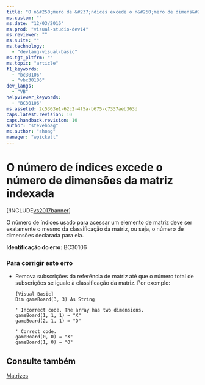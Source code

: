 ```yaml
---
title: "O n&#250;mero de &#237;ndices excede o n&#250;mero de dimens&#245;es da matriz indexada | Microsoft Docs"
ms.custom: ""
ms.date: "12/03/2016"
ms.prod: "visual-studio-dev14"
ms.reviewer: ""
ms.suite: ""
ms.technology: 
  - "devlang-visual-basic"
ms.tgt_pltfrm: ""
ms.topic: "article"
f1_keywords: 
  - "bc30106"
  - "vbc30106"
dev_langs: 
  - "VB"
helpviewer_keywords: 
  - "BC30106"
ms.assetid: 2c5363e1-62c2-4f5a-b675-c7337aeb363d
caps.latest.revision: 10
caps.handback.revision: 10
author: "stevehoag"
ms.author: "shoag"
manager: "wpickett"
---
```

# O n&#250;mero de &#237;ndices excede o n&#250;mero de dimens&#245;es da matriz indexada
[!INCLUDE[vs2017banner](../../../csharp/includes/vs2017banner.md)]

O número de índices usado para acessar um elemento de matriz deve ser exatamente o mesmo da classificação da matriz, ou seja, o número de dimensões declarada para ela.  
  
 **Identificação do erro:**  BC30106  
  
### Para corrigir este erro  
  
-   Remova subscrições da referência de matriz até que o número total de subscrições se iguale à classificação da matriz.  Por exemplo:  
  
    ```  
    [Visual Basic]  
    Dim gameBoard(3, 3) As String  
  
    ' Incorrect code. The array has two dimensions.  
    gameBoard(1, 1, 1) = "X"  
    gameBoard(2, 1, 1) = "O"  
  
    ' Correct code.  
    gameBoard(0, 0) = "X"  
    gameBoard(1, 0) = "O"  
    ```  
  
## Consulte também  
 [Matrizes](../../../visual-basic/programming-guide/language-features/arrays/index.md)